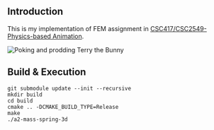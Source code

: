 ## Introduction

This is my implementation of FEM assignment in [CSC417/CSC2549-Physics-based Animation](https://github.com/dilevin/CSC417-physics-based-animation).

![Poking and prodding Terry the Bunny](images/a2_results.gif)
## Build & Execution
```
git submodule update --init --recursive
mkdir build
cd build
cmake .. -DCMAKE_BUILD_TYPE=Release
make 
./a2-mass-spring-3d
```
